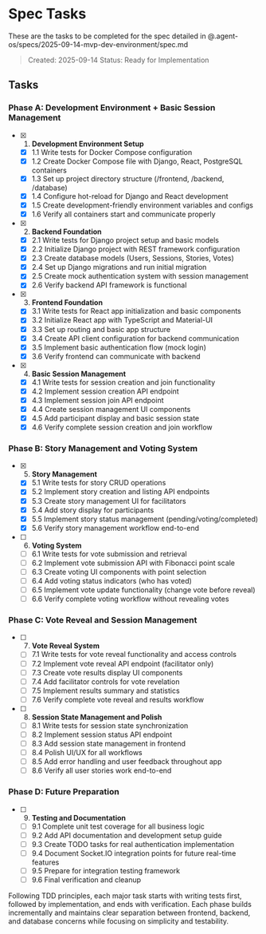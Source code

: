 # Spec Tasks

These are the tasks to be completed for the spec detailed in @.agent-os/specs/2025-09-14-mvp-dev-environment/spec.md

> Created: 2025-09-14
> Status: Ready for Implementation

## Tasks

### Phase A: Development Environment + Basic Session Management

- [x] 1. **Development Environment Setup**
    - [x] 1.1 Write tests for Docker Compose configuration
    - [x] 1.2 Create Docker Compose file with Django, React, PostgreSQL containers
    - [x] 1.3 Set up project directory structure (/frontend, /backend, /database)
    - [x] 1.4 Configure hot-reload for Django and React development
    - [x] 1.5 Create development-friendly environment variables and configs
    - [x] 1.6 Verify all containers start and communicate properly

- [x] 2. **Backend Foundation**
    - [x] 2.1 Write tests for Django project setup and basic models
    - [x] 2.2 Initialize Django project with REST framework configuration
    - [x] 2.3 Create database models (Users, Sessions, Stories, Votes)
    - [x] 2.4 Set up Django migrations and run initial migration
    - [x] 2.5 Create mock authentication system with session management
    - [x] 2.6 Verify backend API framework is functional

- [x] 3. **Frontend Foundation**
    - [x] 3.1 Write tests for React app initialization and basic components
    - [x] 3.2 Initialize React app with TypeScript and Material-UI
    - [x] 3.3 Set up routing and basic app structure
    - [x] 3.4 Create API client configuration for backend communication
    - [x] 3.5 Implement basic authentication flow (mock login)
    - [x] 3.6 Verify frontend can communicate with backend

- [x] 4. **Basic Session Management**
    - [x] 4.1 Write tests for session creation and join functionality
    - [x] 4.2 Implement session creation API endpoint
    - [x] 4.3 Implement session join API endpoint
    - [x] 4.4 Create session management UI components
    - [x] 4.5 Add participant display and basic session state
    - [x] 4.6 Verify complete session creation and join workflow

### Phase B: Story Management and Voting System

- [x] 5. **Story Management**
    - [x] 5.1 Write tests for story CRUD operations
    - [x] 5.2 Implement story creation and listing API endpoints
    - [x] 5.3 Create story management UI for facilitators
    - [x] 5.4 Add story display for participants
    - [x] 5.5 Implement story status management (pending/voting/completed)
    - [x] 5.6 Verify story management workflow end-to-end

- [ ] 6. **Voting System**
    - [ ] 6.1 Write tests for vote submission and retrieval
    - [ ] 6.2 Implement vote submission API with Fibonacci point scale
    - [ ] 6.3 Create voting UI components with point selection
    - [ ] 6.4 Add voting status indicators (who has voted)
    - [ ] 6.5 Implement vote update functionality (change vote before reveal)
    - [ ] 6.6 Verify complete voting workflow without revealing votes

### Phase C: Vote Reveal and Session Management

- [ ] 7. **Vote Reveal System**
    - [ ] 7.1 Write tests for vote reveal functionality and access controls
    - [ ] 7.2 Implement vote reveal API endpoint (facilitator only)
    - [ ] 7.3 Create vote results display UI components
    - [ ] 7.4 Add facilitator controls for vote revelation
    - [ ] 7.5 Implement results summary and statistics
    - [ ] 7.6 Verify complete vote reveal and results workflow

- [ ] 8. **Session State Management and Polish**
    - [ ] 8.1 Write tests for session state synchronization
    - [ ] 8.2 Implement session status API endpoint
    - [ ] 8.3 Add session state management in frontend
    - [ ] 8.4 Polish UI/UX for all workflows
    - [ ] 8.5 Add error handling and user feedback throughout app
    - [ ] 8.6 Verify all user stories work end-to-end

### Phase D: Future Preparation

- [ ] 9. **Testing and Documentation**
    - [ ] 9.1 Complete unit test coverage for all business logic
    - [ ] 9.2 Add API documentation and development setup guide
    - [ ] 9.3 Create TODO tasks for real authentication implementation
    - [ ] 9.4 Document Socket.IO integration points for future real-time features
    - [ ] 9.5 Prepare for integration testing framework
    - [ ] 9.6 Final verification and cleanup

Following TDD principles, each major task starts with writing tests first, followed by implementation, and ends with verification. Each phase builds incrementally and maintains clear separation between frontend, backend, and database concerns while focusing on simplicity and testability.